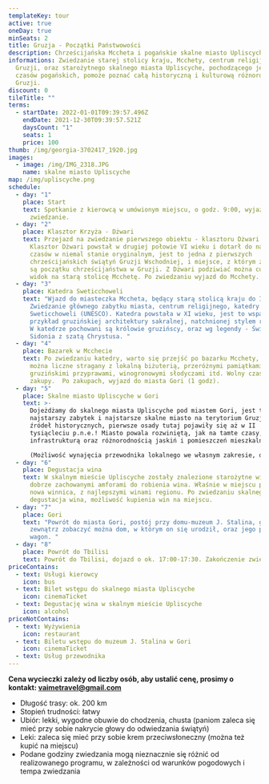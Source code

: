 ```yaml
---
templateKey: tour
active: true
oneDay: true
minSeats: 2
title: Gruzja - Początki Państwowości
description: Chrześcijańska Mccheta i pogańskie skalne miasto Upliscyche
informations: Zwiedzanie starej stolicy kraju, Mcchety, centrum religijnego
  Gruzji, oraz starożytnego skalnego miasta Upliscyche, pochodzącego jeszcze z
  czasów pogańskich, pomoże poznać całą historyczną i kulturową różnorodność
  Gruzji.
discount: 0
tileTitle: ""
terms:
  - startDate: 2022-01-01T09:39:57.496Z
    endDate: 2021-12-30T09:39:57.521Z
    daysCount: "1"
    seats: 1
    price: 100
thumb: /img/georgia-3702417_1920.jpg
images:
  - image: /img/IMG_2318.JPG
    name: skalne miasto Upliscyche
map: /img/upliscyche.png
schedule:
  - day: "1"
    place: Start
    text: Spotkanie z kierowcą w umówionym miejscu, o godz. 9:00, wyjazd na
      zwiedzanie.
  - day: "2"
    place: Klasztor Krzyża - Dżwari
    text: Przejazd na zwiedzanie pierwszego obiektu - klasztoru Dżwari (UNESCO)
      Klasztor Dżwari powstał w drugiej połowie VI wieku i dotarł do naszych
      czasów w niemal stanie oryginalnym, jest to jedna z pierwszych
      chrześcijańskich świątyń Gruzji Wschodniej, i miejsce, z którym związane
      są początku chrześcijaństwa w Gruzji. Z Dżwari podziwiać można cudowny
      widok na starą stolicę Mcchetę. Po zwiedzaniu wyjazd do Mcchety.
  - day: "3"
    place: Katedra Sweticchoweli
    text: "Wjazd do miasteczka Mccheta, będący starą stolicą kraju do IV wieku n.e.
      Zwiedzanie głównego zabytku miasta, centrum religijnego, katedry
      Sweticchoweli (UNESCO). Katedra powstała w XI wieku, jest to wspaniały
      przykład gruzińskiej architektury sakralnej, natchnionej stylem romańskim.
      W katedrze pochowani są królowie gruzińscy, oraz wg legendy - Święta
      Sidonia z szatą Chrystusa. "
  - day: "4"
    place: Bazarek w Mcchecie
    text: Po zwiedzaniu katedry, warto się przejść po bazarku Mcchety, Zobaczyć tu
      można liczne stragany z lokalną biżuterią, przeróżnymi pamiątkami,
      gruzińskimi przyprawami, winogronowymi słodyczami itd. Wolny czas na
      zakupy.  Po zakupach, wyjazd do miasta Gori (1 godz).
  - day: "5"
    place: Skalne miasto Upliscyche w Gori
    text: >-
      Dojeżdżamy do skalnego miasta Upliscyche pod miastem Gori, jest to
      najstarszy zabytek i najstarsze skalne miasto na terytorium Gruzji. Według
      źródeł historycznych, pierwsze osady tutaj pojawiły się aż w II
      tysiącleciu p.n.e.! Miasto powala rozwiniętą, jak na tamte czasy,
      infrastrukturą oraz różnorodnością jaskiń i pomieszczeń mieszkalnych. 

      (Możliwość wynajęcia przewodnika lokalnego we własnym zakresie, dodatkowym koszt - 15 euro)
  - day: "6"
    place: Degustacja wina
    text: W skalnym mieście Upliscyche zostały znalezione starożytne winnice, z
      dobrze zachowanymi amforami do robienia wina. Właśnie w miejscu powstała
      nowa winnica, z najlepszymi winami regionu. Po zwiedzaniu skalnego miasta
      degustacja wina, możliwość kupienia win na miejscu.
  - day: "7"
    place: Gori
    text: "Powrót do miasta Gori, postój przy domu-muzeum J. Stalina, gdzie z
      zewnątrz zobaczyć można dom, w którym on się urodził, oraz jego pancerny
      wagon. "
  - day: "8"
    place: Powrót do Tbilisi
    text: Powrót do Tbilisi, dojazd o ok. 17:00-17:30. Zakończenie zwiedzania.
priceContains:
  - text: Usługi kierowcy
    icon: bus
  - text: Bilet wstępu do skalnego miasta Upliscyche
    icon: cinemaTicket
  - text: Degustację wina w skalnym mieście Upliscyche
    icon: alcohol
priceNotContains:
  - text: Wyżywienia
    icon: restaurant
  - text: Biletu wstępu do muzeum J. Stalina w Gori
    icon: cinemaTicket
  - text: Usług przewodnika
---
```

**Cena wycieczki zależy od liczby osób, aby ustalić cenę, prosimy o kontakt: vaimetravel@gmail.com**

* Długość trasy: ok. 200 km
* Stopień trudności: łatwy
* Ubiór: lekki, wygodne obuwie do chodzenia, chusta (paniom zaleca się mieć przy sobie nakrycie głowy do odwiedzania świątyń)
* Leki: zaleca się mieć przy sobie krem przeciwsłoneczny (można też kupić na miejscu)
* Podane godziny zwiedzania mogą nieznacznie się różnić od realizowanego programu, w zależności od warunków pogodowych i tempa zwiedzania